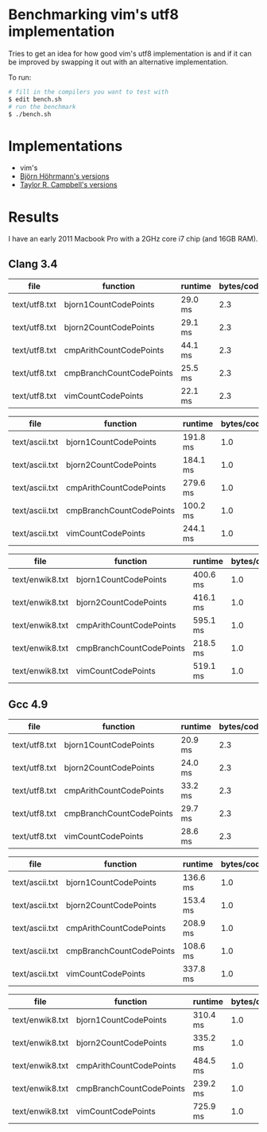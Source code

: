 Benchmarking vim's utf8 implementation
======================================

Tries to get an idea for how good vim's utf8 implementation is and if it
can be improved by swapping it out with an alternative implementation.

To run:

```bash
# fill in the compilers you want to test with
$ edit bench.sh
# run the benchmark
$ ./bench.sh
```

Implementations
===============

- vim's
- [Björn Höhrmann's versions](http://bjoern.hoehrmann.de/utf-8/decoder/dfa/)
- [Taylor R. Campbell's versions](https://github.com/hoehrmann/utf-8-misc)

Results
=======

I have an early 2011 Macbook Pro with a 2GHz core i7 chip (and 16GB
RAM).

Clang 3.4
---------

file           | function                 | runtime   | bytes/codepoint | mb/sec
---------------|--------------------------|-----------|-----------------|-------
text/utf8.txt  | bjorn1CountCodePoints    |   29.0 ms |             2.3 | 216.4
text/utf8.txt  | bjorn2CountCodePoints    |   29.1 ms |             2.3 | 215.3
text/utf8.txt  | cmpArithCountCodePoints  |   44.1 ms |             2.3 | 142.3
text/utf8.txt  | cmpBranchCountCodePoints |   25.5 ms |             2.3 | 246.2
text/utf8.txt  | vimCountCodePoints       |   22.1 ms |             2.3 | 284.4

file           | function                 | runtime   | bytes/codepoint | mb/sec
---------------|--------------------------|-----------|-----------------|-------
text/ascii.txt | bjorn1CountCodePoints    |  191.8 ms |             1.0 | 229.2
text/ascii.txt | bjorn2CountCodePoints    |  184.1 ms |             1.0 | 238.8
text/ascii.txt | cmpArithCountCodePoints  |  279.6 ms |             1.0 | 157.2
text/ascii.txt | cmpBranchCountCodePoints |  100.2 ms |             1.0 | 438.8
text/ascii.txt | vimCountCodePoints       |  244.1 ms |             1.0 | 180.1

file           | function                 | runtime   | bytes/codepoint | mb/sec
---------------|--------------------------|-----------|-----------------|-------
text/enwik8.txt| bjorn1CountCodePoints    |  400.6 ms |             1.0 | 238.0
text/enwik8.txt| bjorn2CountCodePoints    |  416.1 ms |             1.0 | 229.2
text/enwik8.txt| cmpArithCountCodePoints  |  595.1 ms |             1.0 | 160.3
text/enwik8.txt| cmpBranchCountCodePoints |  218.5 ms |             1.0 | 436.4
text/enwik8.txt| vimCountCodePoints       |  519.1 ms |             1.0 | 183.7

Gcc 4.9
-------

file           | function                 | runtime   | bytes/codepoint | mb/sec
---------------|--------------------------|-----------|-----------------|-------
text/utf8.txt  | bjorn1CountCodePoints    |   20.9 ms |             2.3 | 299.4
text/utf8.txt  | bjorn2CountCodePoints    |   24.0 ms |             2.3 | 261.2
text/utf8.txt  | cmpArithCountCodePoints  |   33.2 ms |             2.3 | 189.1
text/utf8.txt  | cmpBranchCountCodePoints |   29.7 ms |             2.3 | 211.5
text/utf8.txt  | vimCountCodePoints       |   28.6 ms |             2.3 | 219.2

file           | function                 | runtime   | bytes/codepoint | mb/sec
---------------|--------------------------|-----------|-----------------|-------
text/ascii.txt | bjorn1CountCodePoints    |  136.6 ms |             1.0 | 321.7
text/ascii.txt | bjorn2CountCodePoints    |  153.4 ms |             1.0 | 286.6
text/ascii.txt | cmpArithCountCodePoints  |  208.9 ms |             1.0 | 210.4
text/ascii.txt | cmpBranchCountCodePoints |  108.6 ms |             1.0 | 404.9
text/ascii.txt | vimCountCodePoints       |  337.8 ms |             1.0 | 130.1

file           | function                 | runtime   | bytes/codepoint | mb/sec
---------------|--------------------------|-----------|-----------------|-------
text/enwik8.txt| bjorn1CountCodePoints    |  310.4 ms |             1.0 | 307.2
text/enwik8.txt| bjorn2CountCodePoints    |  335.2 ms |             1.0 | 284.5
text/enwik8.txt| cmpArithCountCodePoints  |  484.5 ms |             1.0 | 196.8
text/enwik8.txt| cmpBranchCountCodePoints |  239.2 ms |             1.0 | 398.7
text/enwik8.txt| vimCountCodePoints       |  725.9 ms |             1.0 | 131.4
